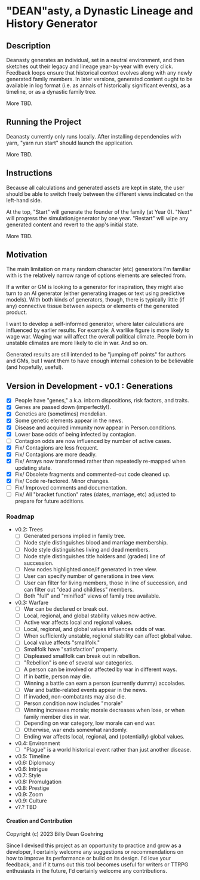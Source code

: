# "DEAN"asty, a Dynastic Lineage and History Generator

## Description
Deanasty generates an individual, set in a neutral environment, and then sketches out their legacy and lineage year-by-year with every click. Feedback loops ensure that historical context evolves along with any newly generated family members. In later versions, generated content ought to be available in log format (i.e. as annals of historically significant events), as a timeline, or as a dynastic family tree.

More TBD.

## Running the Project
Deanasty currently only runs locally. After installing dependencies with yarn, "yarn run start" should launch the application.

More TBD.

## Instructions
Because all calculations and generated assets are kept in state, the user should be able to switch freely between the different views indicated on the left-hand side. 

At the top, "Start" will generate the founder of the family (at Year 0). "Next" will progress the simulation/generator by one year. "Restart" will wipe any generated content and revert to the app's initial state.

More TBD.

## Motivation
The main limitation on many random character (etc) generators I'm familiar with is the relatively narrow range of options elements are selected from. 

If a writer or GM is looking to a generator for inspiration, they might also turn to an AI generator (either generating images or text using predictive models). With both kinds of generators, though, there is typically little (if any) connective tissue between aspects or elements of the generated product. 

I want to develop a self-informed generator, where later calculations are influenced by earlier results. For example: A warlike figure is more likely to wage war. Waging war will affect the overall political climate. People born in unstable climates are more likely to die in war. And so on. 

Generated results are still intended to be "jumping off points" for authors and GMs, but I want them to have enough internal cohesion to be believable (and hopefully, useful). 

## Version in Development - v0.1 : Generations
- [x] People have "genes," a.k.a. inborn dispositions, risk factors, and traits.
- [x] Genes are passed down (imperfectly!).
- [x] Genetics are (sometimes) mendelian.
- [x] Some genetic elements appear in the news.
- [x] Disease and acquired immunity now appear in Person.conditions.
- [x] Lower base odds of being infected by contagion.
- [ ] Contagion odds are now influenced by number of active cases.
- [x] Fix/ Contagions are less frequent.
- [x] Fix/ Contagions are more deadly.
- [x] Fix/ Arrays now transformed rather than repeatedly re-mapped when updating state.
- [x] Fix/ Obsolete fragments and commented-out code cleaned up.
- [x] Fix/ Code re-factored. Minor changes.
- [ ] Fix/ Improved comments and documentation.
- [ ] Fix/ All "bracket function" rates (dates, marriage, etc) adjusted to prepare for future additions.

### Roadmap
- v0.2: Trees
    - [ ] Generated persons implied in family tree.
    - [ ] Node style distinguishes blood and marriage membership.
    - [ ] Node style distinguishes living and dead members.
    - [ ] Node style distinguishes title holders and (graded) line of succession.
    - [ ] New nodes highlighted once/if generated in tree view.
    - [ ] User can specify number of generations in tree view.
    - [ ] User can filter for living members, those in line of succession, and can filter out "dead and childless" members.
    - [ ] Both "full" and "minified" views of family tree available.
- v0.3: Warfare
    - [ ] War can be declared or break out.
    - [ ] Local, regional, and global stability values now active.
    - [ ] Active war affects local and regional values.
    - [ ] Local, regional, and global values influences odds of war.
    - [ ] When sufficiently unstable, regional stability can affect global value.
    - [ ] Local value affects "smallfolk."
    - [ ] Smallfolk have "satisfaction" property.
    - [ ] Displeased smallfolk can break out in rebellion.
    - [ ] "Rebellion" is one of several war categories.
    - [ ] A person can be involved or affected by war in different ways.
    - [ ] If in battle, person may die.
    - [ ] Winning a battle can earn a person (currently dummy) accolades.
    - [ ] War and battle-related events appear in the news.
    - [ ] If invaded, non-combatants may also die.
    - [ ] Person.condition now includes "morale"
    - [ ] Winning increases morale; morale decreases when lose, or when family member dies in war.
    - [ ] Depending on war category, low morale can end war.
    - [ ] Otherwise, war ends somewhat randomly.
    - [ ] Ending war affects local, regional, and (potentially) global values.
- v0.4: Environment
    - [ ] "Plague" is a world historical event rather than just another disease.
- v0.5: Timeline
- v0.6: Diplomacy
- v0.6: Intrigue
- v0.7: Style
- v0.8: Promulgation
- v0.8: Prestige
- v0.9: Zoom
- v0.9: Culture
- v?.? TBD

#### Creation and Contribution
Copyright (c) 2023 Billy Dean Goehring

Since I devised this project as an opportunity to practice and grow as a developer, I certainly welcome any suggestions or recommendations on how to improve its performance or build on its design. I'd love your feedback, and if it turns out this tool becomes useful for writers or TTRPG enthusiasts in the future, I'd certainly welcome any contributions. 